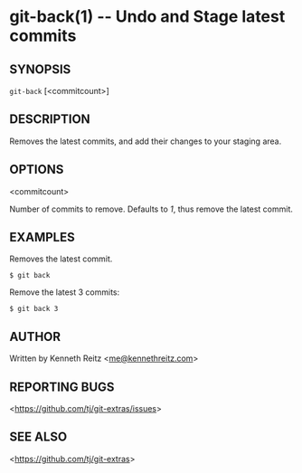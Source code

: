 git-back(1) -- Undo and Stage latest commits
============================================

## SYNOPSIS

`git-back` [&lt;commitcount&gt;]

## DESCRIPTION

  Removes the latest commits, and add their changes to your staging area.

## OPTIONS

  &lt;commitcount&gt;

  Number of commits to remove. Defaults to *1*, thus remove the latest commit.

## EXAMPLES

  Removes the latest commit.

    $ git back

  Remove the latest 3 commits:

    $ git back 3

## AUTHOR

Written by Kenneth Reitz &lt;<me@kennethreitz.com>&gt;

## REPORTING BUGS

&lt;<https://github.com/tj/git-extras/issues>&gt;

## SEE ALSO

&lt;<https://github.com/tj/git-extras>&gt;
